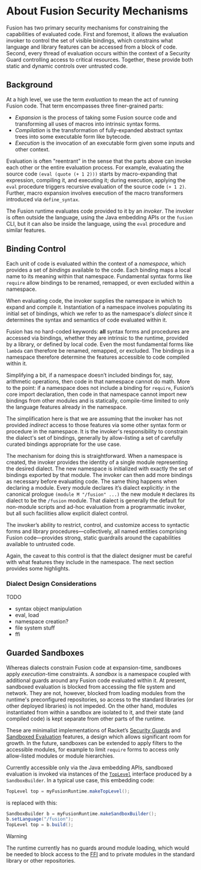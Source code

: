 <!-- Copyright Ion Fusion contributors. All rights reserved. -->
<!-- SPDX-License-Identifier: Apache-2.0 -->

# About Fusion Security Mechanisms

Fusion has two primary security mechanisms for constraining the capabilities of evaluated code.
First and foremost, it allows the evaluation invoker to control the set of visible bindings, which
constrains what language and library features can be accessed from a block of code. Second, every
thread of evaluation occurs within the context of a Security Guard controlling access to critical
resources. Together, these provide both static and dynamic controls over untrusted code.


## Background

At a high level, we use the term *evaluation* to mean the act of running Fusion code. That term
encompasses three finer-grained parts:

* _Expansion_ is the process of taking some Fusion source code and transforming all uses of macros
  into intrinsic syntax forms.
* _Compilation_ is the transformation of fully-expanded abstract syntax trees into some executable form
  like bytecode.
* _Execution_ is the invocation of an executable form given some inputs and other context.

Evaluation is often "reentrant" in the sense that the parts above can invoke each other or the
entire evaluation process. For example, evaluating the source code `(eval (quote (+ 1 2)))`
starts by macro-expanding that expression, compiling it, and executing it; during execution,
applying the `eval` procedure triggers recursive evaluation of the source code `(+ 1 2)`. Further,
macro expansion involves execution of the macro transformers introduced via `define_syntax`.

The Fusion runtime evaluates code provided to it by an *invoker*. The invoker is often outside the
language, using the Java embedding APIs or the `fusion` CLI, but it can also be inside the language,
using the `eval` procedure and similar features.


## Binding Control

Each unit of code is evaluated within the context of a *namespace*, which provides a set of
*bindings* available to the code. Each binding maps a local name to its meaning within that
namespace. Fundamental syntax forms like `require` allow bindings to be renamed, remapped, or even
excluded within a namespace.

When evaluating code, the invoker supplies the namespace in which to expand and compile it.
Instantiation of a namespace involves populating its initial set of bindings, which we refer to as
the namespace's *dialect* since it determines the syntax and semantics of code evaluated within it.

Fusion has no hard-coded keywords: **all** syntax forms and procedures are accessed via bindings,
whether they are intrinsic to the runtime, provided by a library, or defined by local code. Even the
most fundamental forms like `lambda` can therefore be renamed, remapped, or excluded. The bindings
in a namespace therefore determine the features accessible to code compiled within it.

Simplifying a bit, if a namespace doesn’t included bindings for, say, arithmetic operations, then
code in that namespace cannot do math. More to the point: if a namespace does not include a binding
for `require`, Fusion’s core import declaration, then code in that namespace cannot import new
bindings from other modules and is statically, compile-time limited to only the language features
already in the namespace.

The simplification here is that we are assuming that the invoker has not provided *indirect* access
to those features via some other syntax form or procedure in the namespace. It is the invoker's
responsibility to constrain the dialect's set of bindings, generally by allow-listing a set of
carefully curated bindings appropriate for the use case.

The mechanism for doing this is straightforward. When a namespace is created, the invoker provides
the identity of a single module representing the desired dialect. The new namespace is initialized
with exactly the set of bindings exported by that module. The invoker can then add more bindings as
necessary before evaluating code. The same thing happens when declaring a module. Every module
declares it’s dialect explicitly: in the canonical prologue `(module M "/fusion" ...)` the new
module `M` declares its dialect to be the `/fusion` module. That dialect is generally the default
for non-module scripts and ad-hoc evaluation from a programmatic invoker, but all such facilities
allow explicit dialect control.

The invoker’s ability to restrict, control, and customize access to syntactic forms and library
procedures—collectively, all named entities comprising Fusion code—provides strong, static
guardrails around the capabilities available to untrusted code.

Again, the caveat to this control is that the dialect designer must be careful with what features
they include in the namespace. The next section provides some highlights.

### Dialect Design Considerations

TODO

* syntax object manipulation
* eval, load
* namespace creation?
* file system stuff
* ffi

## Guarded Sandboxes

Whereas dialects constrain Fusion code at expansion-time, sandboxes apply _execution_-time
constraints. A _sandbox_ is a namespace coupled with additional guards around any Fusion code
evaluated within it. At present, sandboxed evaluation is blocked from accessing the file system and
network. They are not, however, blocked from loading modules from the runtime's preconfigured
repositories, so access to the standard libraries (or other deployed libraries) is not impeded. On
the other hand, modules instantiated from within a sandbox are isolated to it, and their state
(and compiled code) is kept separate from other parts of the runtime.

These are minimalist implementations of Racket’s [Security Guards][] and [Sandboxed Evaluation][]
features, a design which allows significant room for growth. In the future, sandboxes can be
extended to apply filters to the accessible modules, for example to limit `require` forms to access
only allow-listed modules or module hierarchies.

Currently accessible only via the Java embedding APIs, sandboxed evaluation is invoked via instances
of the [`TopLevel`][TopLevel] interface produced by a `SandboxBuilder`. In a typical use case, this
embedding code:

```java
TopLevel top = myFusionRuntime.makeTopLevel();
```

is replaced with this:

```java
SandboxBuilder b = myFusionRuntime.makeSandboxBuilder();
b.setLanguage("/fusion");
TopLevel top = b.build();
```

> [!WARNING]
> The runtime currently has no guards around module loading, which would be needed to block access
> to the [FFI][] and to private modules in the standard library or other repositories.

[Sandboxed Evaluation]: https://docs.racket-lang.org/reference/Sandboxed_Evaluation.html
[Security Guards]:      https://docs.racket-lang.org/reference/securityguards.html

[FFI]:      https://github.com/ion-fusion/fusion-java/blob/main/fusion/src/fusion/ffi/java.fusion
[TopLevel]: https://github.com/ion-fusion/fusion-java/blob/main/src/com/amazon/fusion/TopLevel.java
